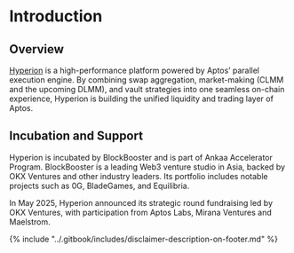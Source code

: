 # Introduction

## **Overview**&#x20;

[Hyperion](https://hyperion.xyz/) is a high-performance platform powered by Aptos’ parallel execution engine. By combining swap aggregation, market-making (CLMM and the upcoming DLMM), and vault strategies into one seamless on-chain experience, Hyperion is building the unified liquidity and trading layer of Aptos.

## Incubation and Support&#x20;

Hyperion is incubated by BlockBooster and is part of Ankaa Accelerator Program. BlockBooster is a leading Web3 venture studio in Asia, backed by OKX Ventures and other industry leaders. Its portfolio includes notable projects such as 0G, BladeGames, and Equilibria.

In May 2025, Hyperion announced its strategic round fundraising led by OKX Ventures, with participation from Aptos Labs, Mirana Ventures and Maelstrom.



{% include "../.gitbook/includes/disclaimer-description-on-footer.md" %}
